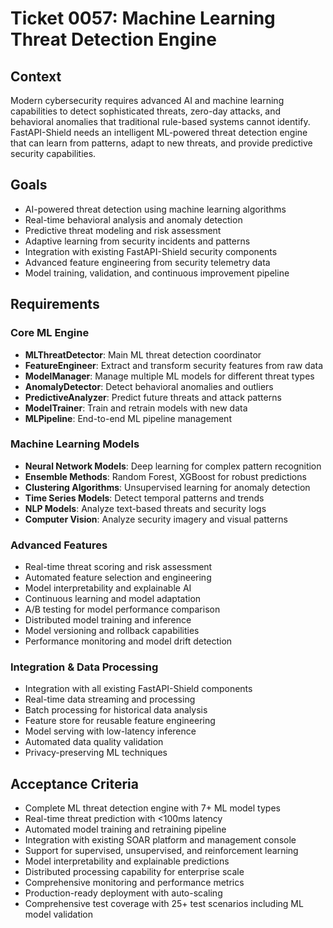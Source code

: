 # Ticket 0057: Machine Learning Threat Detection Engine

## Context
Modern cybersecurity requires advanced AI and machine learning capabilities to detect sophisticated threats, zero-day attacks, and behavioral anomalies that traditional rule-based systems cannot identify. FastAPI-Shield needs an intelligent ML-powered threat detection engine that can learn from patterns, adapt to new threats, and provide predictive security capabilities.

## Goals
- AI-powered threat detection using machine learning algorithms
- Real-time behavioral analysis and anomaly detection
- Predictive threat modeling and risk assessment
- Adaptive learning from security incidents and patterns
- Integration with existing FastAPI-Shield security components
- Advanced feature engineering from security telemetry data
- Model training, validation, and continuous improvement pipeline

## Requirements

### Core ML Engine
- **MLThreatDetector**: Main ML threat detection coordinator
- **FeatureEngineer**: Extract and transform security features from raw data
- **ModelManager**: Manage multiple ML models for different threat types
- **AnomalyDetector**: Detect behavioral anomalies and outliers
- **PredictiveAnalyzer**: Predict future threats and attack patterns
- **ModelTrainer**: Train and retrain models with new data
- **MLPipeline**: End-to-end ML pipeline management

### Machine Learning Models
- **Neural Network Models**: Deep learning for complex pattern recognition
- **Ensemble Methods**: Random Forest, XGBoost for robust predictions
- **Clustering Algorithms**: Unsupervised learning for anomaly detection
- **Time Series Models**: Detect temporal patterns and trends
- **NLP Models**: Analyze text-based threats and security logs
- **Computer Vision**: Analyze security imagery and visual patterns

### Advanced Features
- Real-time threat scoring and risk assessment
- Automated feature selection and engineering
- Model interpretability and explainable AI
- Continuous learning and model adaptation
- A/B testing for model performance comparison
- Distributed model training and inference
- Model versioning and rollback capabilities
- Performance monitoring and model drift detection

### Integration & Data Processing
- Integration with all existing FastAPI-Shield components
- Real-time data streaming and processing
- Batch processing for historical data analysis
- Feature store for reusable feature engineering
- Model serving with low-latency inference
- Automated data quality validation
- Privacy-preserving ML techniques

## Acceptance Criteria
- Complete ML threat detection engine with 7+ ML model types
- Real-time threat prediction with <100ms latency
- Automated model training and retraining pipeline
- Integration with existing SOAR platform and management console
- Support for supervised, unsupervised, and reinforcement learning
- Model interpretability and explainable predictions
- Distributed processing capability for enterprise scale
- Comprehensive monitoring and performance metrics
- Production-ready deployment with auto-scaling
- Comprehensive test coverage with 25+ test scenarios including ML model validation